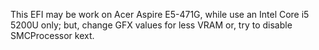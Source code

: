 This EFI may be work on Acer Aspire E5-471G, while use an Intel Core i5 5200U only; but, change GFX values for less VRAM or, try to disable SMCProcessor kext.
